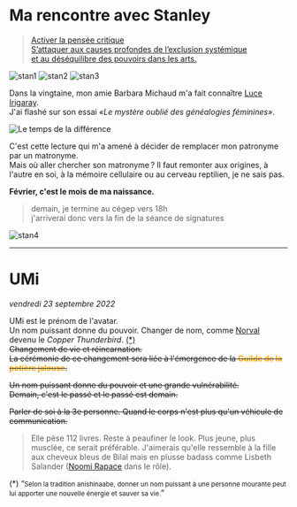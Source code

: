 <link rel="stylesheet" href="../css/style.css">

# Ma rencontre avec Stanley 

> [Activer la pensée critique    
S’attaquer aux causes profondes de l’exclusion systémique   
et au déséquilibre des pouvoirs dans les arts.](https://www.fevrierstanley.com/)

![stan1](../media/meeting-stanley.png) ![stan2](../media/chatting-with-stanley.png) ![stan3](../media/confidences.png)

Dans la vingtaine, mon amie Barbara Michaud m'a fait connaître [Luce Irigaray](https://fr.wikipedia.org/wiki/Luce_Irigaray).  
J'ai flashé sur son essai *«Le mystère oublié des généalogies féminines»*. 
  
![Le temps de la différence](../media/le-temps-de-la-difference.jpeg)  
  
C'est cette lecture qui m'a amené à décider de remplacer mon patronyme par un matronyme.  
Mais où aller chercher son matronyme ? Il faut remonter aux origines, à l'autre en soi, à la mémoire cellulaire ou au cerveau reptilien, je ne sais pas.    
  
__Février, c'est le mois de ma naissance.__    
  
> demain, je termine au cégep vers 18h  
j'arriverai donc vers la fin de la séance de signatures  
  
  
![stan4](../media/planning-real-meeting.png)
  
  

<hr>  

# UMi
*vendredi 23 septembre 2022*

UMi est le prénom de l'avatar.  
Un nom puissant donne du pouvoir.
Changer de nom, comme [Norval](https://www.invaluable.com/artist/morisseau-norval-d313z56a5l/sold-at-auction-prices/) devenu le _Copper Thunderbird_. <a href="#noteWikipedia">(*)</a>    
<del>
Changement de vie et réincarnation.  
La cérémonie de ce changement sera liée à l'émergence de la <strong style="color:orange">Guilde de la potière jalouse</strong>.</del>

~~Un nom puissant donne du pouvoir et une grande vulnérabilité.    
Demain, c'est le passé et le passé est demain.~~

<del>
Parler de soi à la 3e personne.    
Quand le corps n'est plus qu'un véhicule de communication.</del>

> Elle pèse 112 livres. Reste à peaufiner le look. Plus jeune, plus musclée, ce serait préférable. J'aimerais qu'elle ressemble à la fille aux cheveux bleus de Bilal mais en plusse badass comme Lisbeth Salander ([Noomi Rapace](https://fr.wikipedia.org/wiki/Noomi_Rapace) dans le rôle).

(*) <q id="noteWikipedia"><small data-source="Wikipedia">Selon la tradition anishinaabe, donner un nom puissant à une personne mourante peut lui apporter une nouvelle énergie et sauver sa vie.</small></q>